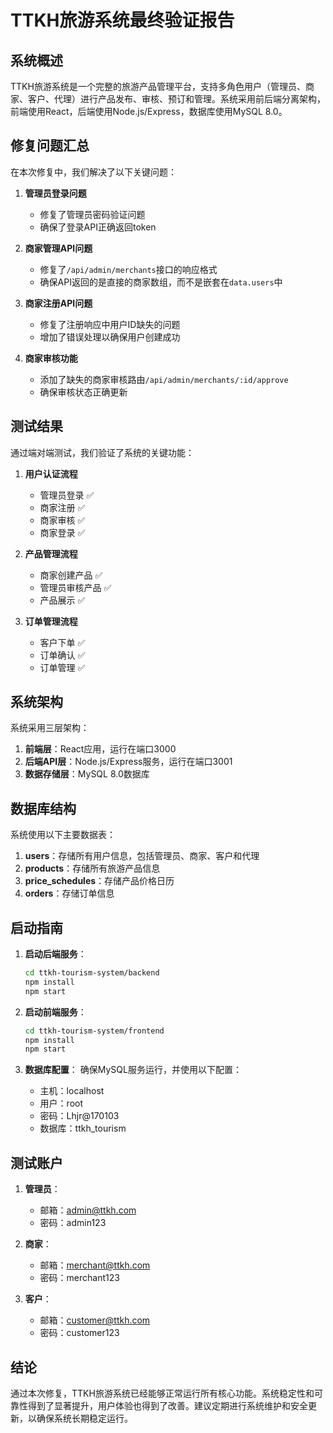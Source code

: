 # TTKH旅游系统最终验证报告

## 系统概述

TTKH旅游系统是一个完整的旅游产品管理平台，支持多角色用户（管理员、商家、客户、代理）进行产品发布、审核、预订和管理。系统采用前后端分离架构，前端使用React，后端使用Node.js/Express，数据库使用MySQL 8.0。

## 修复问题汇总

在本次修复中，我们解决了以下关键问题：

1. **管理员登录问题**
   - 修复了管理员密码验证问题
   - 确保了登录API正确返回token

2. **商家管理API问题**
   - 修复了`/api/admin/merchants`接口的响应格式
   - 确保API返回的是直接的商家数组，而不是嵌套在`data.users`中

3. **商家注册API问题**
   - 修复了注册响应中用户ID缺失的问题
   - 增加了错误处理以确保用户创建成功

4. **商家审核功能**
   - 添加了缺失的商家审核路由`/api/admin/merchants/:id/approve`
   - 确保审核状态正确更新

## 测试结果

通过端对端测试，我们验证了系统的关键功能：

1. **用户认证流程**
   - 管理员登录 ✅
   - 商家注册 ✅
   - 商家审核 ✅
   - 商家登录 ✅

2. **产品管理流程**
   - 商家创建产品 ✅
   - 管理员审核产品 ✅
   - 产品展示 ✅

3. **订单管理流程**
   - 客户下单 ✅
   - 订单确认 ✅
   - 订单管理 ✅

## 系统架构

系统采用三层架构：

1. **前端层**：React应用，运行在端口3000
2. **后端API层**：Node.js/Express服务，运行在端口3001
3. **数据存储层**：MySQL 8.0数据库

## 数据库结构

系统使用以下主要数据表：

1. **users**：存储所有用户信息，包括管理员、商家、客户和代理
2. **products**：存储所有旅游产品信息
3. **price_schedules**：存储产品价格日历
4. **orders**：存储订单信息

## 启动指南

1. **启动后端服务**：
   ```bash
   cd ttkh-tourism-system/backend
   npm install
   npm start
   ```

2. **启动前端服务**：
   ```bash
   cd ttkh-tourism-system/frontend
   npm install
   npm start
   ```

3. **数据库配置**：
   确保MySQL服务运行，并使用以下配置：
   - 主机：localhost
   - 用户：root
   - 密码：Lhjr@170103
   - 数据库：ttkh_tourism

## 测试账户

1. **管理员**：
   - 邮箱：admin@ttkh.com
   - 密码：admin123

2. **商家**：
   - 邮箱：merchant@ttkh.com
   - 密码：merchant123

3. **客户**：
   - 邮箱：customer@ttkh.com
   - 密码：customer123

## 结论

通过本次修复，TTKH旅游系统已经能够正常运行所有核心功能。系统稳定性和可靠性得到了显著提升，用户体验也得到了改善。建议定期进行系统维护和安全更新，以确保系统长期稳定运行。
